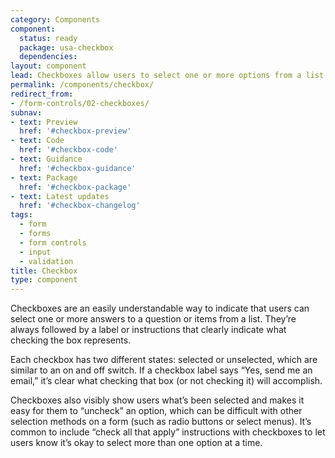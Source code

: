 ```yaml
---
category: Components
component:
  status: ready
  package: usa-checkbox
  dependencies:
layout: component
lead: Checkboxes allow users to select one or more options from a list.
permalink: /components/checkbox/
redirect_from:
- /form-controls/02-checkboxes/
subnav:
- text: Preview
  href: '#checkbox-preview'
- text: Code
  href: '#checkbox-code'
- text: Guidance
  href: '#checkbox-guidance'
- text: Package
  href: '#checkbox-package'
- text: Latest updates
  href: '#checkbox-changelog'
tags:
  - form
  - forms
  - form controls
  - input
  - validation
title: Checkbox
type: component
---
```


Checkboxes are an easily understandable way to indicate that users can select one or more answers to a question or items from a list. They’re always followed by a label or instructions that clearly indicate what checking the box represents.

Each checkbox has two different states: selected or unselected, which are similar to an on and off switch. If a checkbox label says “Yes, send me an email,” it’s clear what checking that box (or not checking it) will accomplish.

Checkboxes also visibly show users what’s been selected and makes it easy for them to “uncheck” an option, which can be difficult with other selection methods on a form (such as radio buttons or select menus). It’s common to include “check all that apply” instructions with checkboxes to let users know it’s okay to select more than one option at a time.
